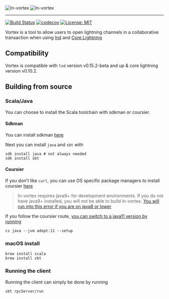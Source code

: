 <div>
  <img src="docs/assets/vortex-light-mode.svg#gh-light-mode-only" alt="ln-vortex">
  <img src="docs/assets/vortex-dark-mode.svg#gh-dark-mode-only" alt="ln-vortex">
</div>

---

[![Build Status](https://github.com/ln-vortex/ln-vortex/workflows/Release/badge.svg)](https://github.com/ln-vortex/ln-vortex/actions)
[![codecov](https://codecov.io/gh/ln-vortex/ln-vortex/branch/master/graph/badge.svg?token=NKJCZXAN7V)](https://codecov.io/gh/ln-vortex/ln-vortex)
[![License: MIT](https://img.shields.io/badge/License-MIT-yellow.svg)](https://opensource.org/licenses/MIT)

Vortex is a tool to allow users to open lightning channels in a collaborative transaction when
using [lnd](https://github.com/lightningnetwork/lnd) and [Core Lightning](https://github.com/ElementsProject/lightning)

## Compatibility

Vortex is compatible with `lnd` version v0.15.2-beta and up & core lightning version v0.10.2.

## Building from source

### Scala/Java

You can choose to install the Scala toolchain with sdkman or coursier.

#### Sdkman

You can install sdkman [here](https://sdkman.io/install)

Next you can install `java` and `sbt` with

```
sdk install java # not always needed
sdk install sbt
```

#### Coursier

If you don't like `curl`, you can use OS specific package managers to install coursier [here](https://get-coursier.io/docs/2.0.0-RC2/cli-overview.html#installation)

> ln-vortex requires java9+ for development environments. If you do not have java9+ installed, you will not be able to build ln-vortex.
[You will run into this error if you are on java8 or lower](https://github.com/bitcoin-s/bitcoin-s/issues/3298)

If you follow the coursier route, [you can switch to a java11 version by running](https://get-coursier.io/docs/2.0.0-RC6-15/cli-java.html)

```
cs java --jvm adopt:11 --setup
```

### macOS install

```
brew install scala
brew install sbt
```

### Running the client

Running the client can simply be done by running

```
sbt rpcServer/run
```
